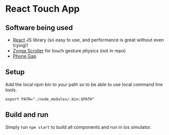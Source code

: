 # React Touch App

## Software being used

  * [React](http://github.com/facebook/react) JS library (so easy to use, and performance is great without even trying!)
  * [Zynga Scroller](http://github.com/zynga/scroller) for touch gesture physics (not in repo)
  * [Phone Gap](http://docs.phonegap.com/en/3.4.0/index.html)


## Setup

Add the local npm bin to your path so to be able to use local command line tools.

    export PATH="./node_modules/.bin:$PATH"


## Build and run

Simply run `npm start` to build all components and run in ios simulator.

